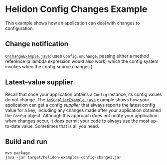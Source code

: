 # Helidon Config Changes Example

This example shows how an application can deal with changes to 
configuration.

## Change notification

[`OnChangeExample.java`](./src/main/java/io/helidon/config/examples/changes/OnChangeExample.java):
uses `Config.onChange`, passing either a method reference (a lambda expression
would also work) which the config system invokes when the config source changes
)

## Latest-value supplier

Recall that once your application obtains a `Config` instance, its config values 
do not change. The 
[`AsSupplierExample.java`](./src/main/java/io/helidon/config/examples/changes/AsSupplierExample.java)
example shows how your application can get a config _supplier_ that always reports 
the latest config value for a key, including any changes made after your
application obtained the `Config` object. Although this approach does not notify
your application _when_ changes occur, it _does_ permit your code to always use 
the most up-to-date value. Sometimes that is all you need.

## Build and run

```shell
mvn package
java -jar target/helidon-examples-config-changes.jar
```
